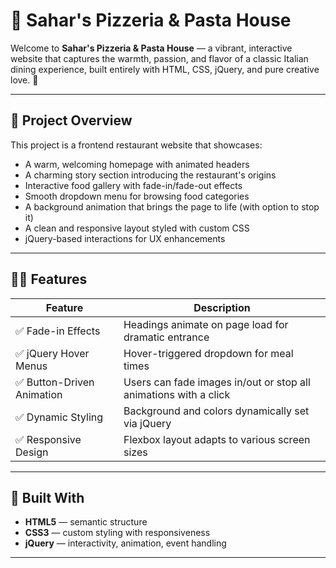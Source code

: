 # 🍕 Sahar's Pizzeria & Pasta House

Welcome to **Sahar's Pizzeria & Pasta House** — a vibrant, interactive website that captures the warmth, passion, and flavor of a classic Italian dining experience, built entirely with HTML, CSS, jQuery, and pure creative love. 💖

---

## 📸 Project Overview

This project is a frontend restaurant website that showcases:

- A warm, welcoming homepage with animated headers
- A charming story section introducing the restaurant's origins
- Interactive food gallery with fade-in/fade-out effects
- Smooth dropdown menu for browsing food categories
- A background animation that brings the page to life (with option to stop it)
- A clean and responsive layout styled with custom CSS
- jQuery-based interactions for UX enhancements

---

## 🧑‍🍳 Features

| Feature                     | Description                                                                 |
|----------------------------|-----------------------------------------------------------------------------|
| ✅ Fade-in Effects         | Headings animate on page load for dramatic entrance                        |
| ✅ jQuery Hover Menus      | Hover-triggered dropdown for meal times                                    |
| ✅ Button-Driven Animation | Users can fade images in/out or stop all animations with a click           |
| ✅ Dynamic Styling         | Background and colors dynamically set via jQuery                          |
| ✅ Responsive Design       | Flexbox layout adapts to various screen sizes                               |

---

## 🧰 Built With

- **HTML5** — semantic structure
- **CSS3** — custom styling with responsiveness
- **jQuery** — interactivity, animation, event handling

---



